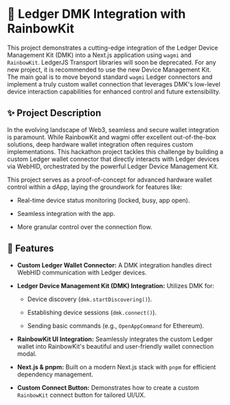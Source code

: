 # 🌈 Ledger DMK Integration with RainbowKit

This project demonstrates a cutting-edge integration of the Ledger Device Management Kit (DMK) into a Next.js application using `wagmi` and `RainbowKit`.  LedgerJS Transport libraries will soon be deprecated. For any new project, it is recommended to use the new Device Management Kit. The main goal is to move beyond standard `wagmi` Ledger connectors and implement a truly custom wallet connection that leverages DMK's low-level device interaction capabilities for enhanced control and future extensibility.

## ✨ Project Description

In the evolving landscape of Web3, seamless and secure wallet integration is paramount. While RainbowKit and wagmi offer excellent out-of-the-box solutions, deep hardware wallet integration often requires custom implementations. This hackathon project tackles this challenge by building a custom Ledger wallet connector that directly interacts with Ledger devices via WebHID, orchestrated by the powerful Ledger Device Management Kit.

This project serves as a proof-of-concept for advanced hardware wallet control within a dApp, laying the groundwork for features like:

* Real-time device status monitoring (locked, busy, app open).

* Seamless integration with the app.

* More granular control over the connection flow.

## 🚀 Features

* **Custom Ledger Wallet Connector:** A DMK integration handles direct WebHID communication with Ledger devices.

* **Ledger Device Management Kit (DMK) Integration:** Utilizes DMK for:

  * Device discovery (`dmk.startDiscovering()`).

  * Establishing device sessions (`dmk.connect()`).

  * Sending basic commands (e.g., `OpenAppCommand` for Ethereum).

* **RainbowKit UI Integration:** Seamlessly integrates the custom Ledger wallet into RainbowKit's beautiful and user-friendly wallet connection modal.

* **Next.js & pnpm:** Built on a modern Next.js stack with `pnpm` for efficient dependency management.

* **Custom Connect Button:** Demonstrates how to create a custom `RainbowKit` connect button for tailored UI/UX.
